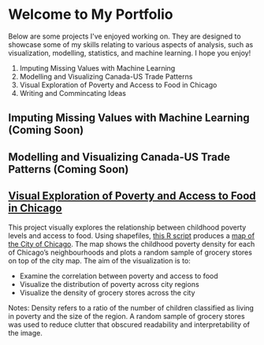 # Welcome to My Portfolio
Below are some projects I've enjoyed working on. They are designed to showcase some of my skills relating to various aspects of analysis, such as visualization, modelling, statistics, and machine learning. I hope you enjoy!
 
1. Imputing Missing Values with Machine Learning
2. Modelling and Visualizing Canada-US Trade Patterns
3. Visual Exploration of Poverty and Access to Food in Chicago
4. Writing and Commincating Ideas 

## Imputing Missing Values with Machine Learning (Coming Soon)

## Modelling and Visualizing Canada-US Trade Patterns (Coming Soon)

## [Visual Exploration of Poverty and Access to Food in Chicago](https://github.com/rjratcl/portfolio/tree/main/chicago-grocery-access)
This project visually explores the relationship between childhood poverty levels and access to food. Using shapefiles, [this R script](https://github.com/rjratcl/portfolio/blob/main/chicago-grocery-access/groceries_poverty.R) produces a [map of the City of Chicago](https://github.com/rjratcl/portfolio/blob/main/chicago-grocery-access/poverty_and_food.png). The map shows the childhood poverty density for each of Chicago’s neighbourhoods and plots a random sample of grocery stores on top of the city map. The aim of the visualization is to:
- Examine the correlation between poverty and access to food
- Visualize the distribution of poverty across city regions
- Visualize the density of grocery stores across the city

Notes: Density refers to a ratio of the number of children classified as living in poverty and the size of the region. A random sample of grocery stores was used to reduce clutter that obscured readability and interpretability of the image.
